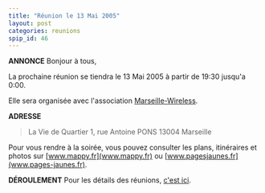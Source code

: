```yaml
---
title: "Réunion le 13 Mai 2005"
layout: post
categories: reunions
spip_id: 46
---
```

**ANNONCE**
Bonjour à tous,

La prochaine réunion se tiendra le 13 Mai 2005 à partir de 19:30 jusqu'a 0:00.

Elle sera organisée avec l'association [Marseille-Wireless](http://marseille-wireless.org/).

**ADRESSE**

> La Vie de Quartier
> 1, rue Antoine PONS
> 13004 Marseille


Pour vous rendre à la soirée, vous pouvez consulter les plans, itinéraires et photos sur [www.mappy.fr](www.mappy.fr) ou [www.pagesjaunes.fr](www.pages-jaunes.fr).


**DÉROULEMENT**
Pour les détails des réunions, [c'est ici](/association/les-reunions-du-plug/).


